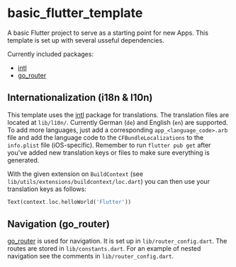 # basic_flutter_template

A basic Flutter project to serve as a starting point for new Apps. This template is set up with several usseful dependencies.

Currently included packages:
- [intl](https://pub.dev/packages/intl)
- [go_router](https://pub.dev/packages/go_router)

## Internationalization (i18n & l10n)

This template uses the [intl](https://pub.dev/packages/intl) package for translations.
The translation files are located at `lib/l10n/`. Currently German (`de`) and English (`en`) are supported. To add more languages, just add a corresponding `app_<language_code>.arb` file and add the language code to the `CFBundleLocalizations` to the `info.plist` file (iOS-specific). Remember to run `flutter pub get` after you've added new translation keys or files to make sure everything is generated.

With the given extension on `BuildContext` (see `lib/utils/extensions/buildcontext/loc.dart`) you can then use your translation keys as follows:

```dart
Text(context.loc.helloWorld('Flutter'))
```

## Navigation (go_router)

[go_router](https://pub.dev/packages/go_router) is used for navigation. It is set up in `lib/router_config.dart`. The routes are stored in `lib/constants.dart`. For an example of nested navigation see the comments in `lib/router_config.dart`. 



